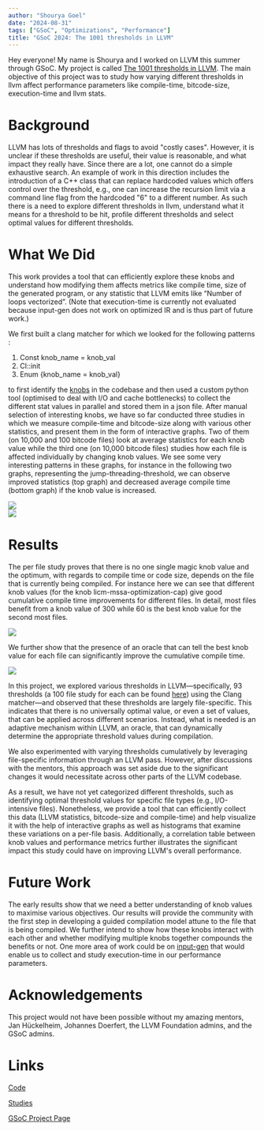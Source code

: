 ```yaml
---
author: "Shourya Goel"
date: "2024-08-31"
tags: ["GSoC", "Optimizations", "Performance"]
title: "GSoC 2024: The 1001 thresholds in LLVM"
---
```


Hey everyone! My name is Shourya and I worked on LLVM this summer through GSoC. My project is called [The 1001 thresholds in LLVM](https://summerofcode.withgoogle.com/programs/2024/projects/MnheN07A). The main objective of this project was to study how varying different thresholds in llvm affect performance parameters like compile-time, bitcode-size, execution-time and llvm stats. 

# Background

LLVM has lots of thresholds and flags to avoid "costly cases". However, it is unclear if these thresholds are useful, their value is reasonable, and what impact they really have. Since there are a lot, one cannot do a simple exhaustive search. An example of work in this direction includes the introduction of a C++ class that can replace hardcoded values which offers control over the threshold, e.g., one can increase the recursion limit via a command line flag from the hardcoded "6" to a different number. As such there is a need to explore different thresholds in llvm, understand what it means for a threshold to be hit, profile different thresholds and select optimal values for different thresholds.

# What We Did

This work provides a tool that can efficiently explore these knobs and understand how modifying them affects metrics like compile time, size of the generated program, or any statistic that LLVM emits like “Number of loops vectorized”. (Note that execution-time is currently not evaluated because input-gen does not work on optimized IR and is thus part of future work.)

We first built a clang matcher for which we looked for the following patterns : 

1. Const knob_name = knob_val
2. Cl::init
3. Enum {knob_name = knob_val} 

to first identify the [knobs](https://docs.google.com/spreadsheets/d/1J8G06FVoI6dyoz36_zCz1Z1udcLLg5If5gdSpcII-S8/edit?usp=sharing) in the codebase and then used a custom python tool (optimised to deal with I/O and cache bottlenecks) to collect the different stat values in parallel and stored them in a json file. After manual selection of interesting knobs, we have so far conducted three studies in which we measure compile-time and bitcode-size along with various other statistics, and present them in the form of interactive graphs. Two of them  (on 10,000 and 100 bitcode files) look at average statistics for each knob value while the third one (on 10,000 bitcode files) studies how each file is affected individually by changing knob values. We see some very interesting patterns in these graphs, for instance in the following two graphs, representing the jump-threading-threshold, we can observe improved statistics (top graph) and decreased average compile time (bottom graph) if the knob value is increased.

<div style="max-width:600px; margin:0 auto;">
  <img src="/img/the-1001-thresholds-in-llvm-2024-08-31-figure1.png"><br />
</div>

<div style="max-width:600px; margin:0 auto;">
  <img src="/img/the-1001-thresholds-in-llvm-2024-08-31-figure2.png"><br />
</div>

# Results

The per file study proves that there is no one single magic knob value and the optimum, with regards to compile time or code size, depends on the file that is currently being compiled. For instance here we can see that different knob values (for the knob licm-mssa-optimization-cap) give good cumulative compile time improvements for different files. In detail, most files benefit from a knob value of 300 while 60 is the best knob value for the second most files.  

<div style="max-width:600px; margin:0 auto;">
  <img src="/img/the-1001-thresholds-in-llvm-2024-08-31-figure3.png"><br />
</div>

We further show that the presence of an oracle that can tell the best knob value for each file can significantly improve the cumulative compile time. 

<div style="max-width:600px; margin:0 auto;">
  <img src="/img/the-1001-thresholds-in-llvm-2024-08-31-figure4.png"><br />
</div>

In this project, we explored various thresholds in LLVM—specifically, 93 thresholds (a 100 file study for each can be found [here](https://sh0g0-1758.github.io/GSOC-X-LLVM/100.html)) using the Clang matcher—and observed that these thresholds are largely file-specific. This indicates that there is no universally optimal value, or even a set of values, that can be applied across different scenarios. Instead, what is needed is an adaptive mechanism within LLVM, an oracle, that can dynamically determine the appropriate threshold values during compilation.

We also experimented with varying thresholds cumulatively by leveraging file-specific information through an LLVM pass. However, after discussions with the mentors, this approach was set aside due to the significant changes it would necessitate across other parts of the LLVM codebase.

As a result, we have not yet categorized different thresholds, such as identifying optimal threshold values for specific file types (e.g., I/O-intensive files). Nonetheless, we provide a tool that can efficiently collect this data (LLVM statistics, bitcode-size and compile-time) and help visualize it with the help of interactive graphs as well as histograms that examine these variations on a per-file basis. Additionally, a correlation table between knob values and performance metrics further illustrates the significant impact this study could have on improving LLVM's overall performance.

# Future Work

The early results show that we need a better understanding of knob values to maximise various objectives. Our results will provide the community with the first step in developing a guided compilation model attune to the file that is being compiled. We further intend to show how these knobs interact with each other and whether modifying multiple knobs together compounds the benefits or not. One more area of work could be on [input-gen](https://llvm.org/devmtg/2024-04/slides/LightningTalks/Ivanov-AutomaticProxyAppGeneration.pdf) that would enable us to collect and study execution-time in our performance parameters.

# Acknowledgements
This project would not have been possible without my amazing mentors, Jan Hückelheim, Johannes Doerfert, the LLVM Foundation admins, and the GSoC admins.

# Links
[Code](https://github.com/Sh0g0-1758/GSOC-X-LLVM/tree/oracle)

[Studies](https://sh0g0-1758.github.io/GSOC-X-LLVM/)

[GSoC Project Page](https://summerofcode.withgoogle.com/programs/2024/projects/MnheN07A)
